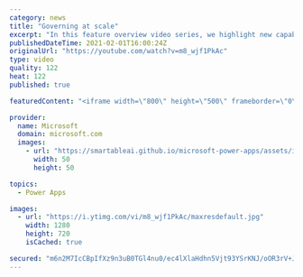 ```yaml
---
category: news
title: "Governing at scale"
excerpt: "In this feature overview video series, we highlight new capabilities included in the latest update to Microsoft Power Apps.  Microsoft's Power Platform is a rich ecosystem of more than three hundred Microsoft and non-Microsoft connectors that can be leveraged by apps and flows. We are proud to introduce"
publishedDateTime: 2021-02-01T16:00:24Z
originalUrl: "https://youtube.com/watch?v=m8_wjf1PkAc"
type: video
quality: 122
heat: 122
published: true

featuredContent: "<iframe width=\"800\" height=\"500\" frameborder=\"0\" src=\"https://www.youtube.com/embed/m8_wjf1PkAc\" allow=\"accelerometer; autoplay; encrypted-media; gyroscope; picture-in-picture\" allowfullscreen></iframe>"

provider:
  name: Microsoft
  domain: microsoft.com
  images:
    - url: "https://smartableai.github.io/microsoft-power-apps/assets/images/organizations/microsoft.com-50x50.jpg"
      width: 50
      height: 50

topics:
  - Power Apps

images:
  - url: "https://i.ytimg.com/vi/m8_wjf1PkAc/maxresdefault.jpg"
    width: 1280
    height: 720
    isCached: true

secured: "m6n2M7IcCBpIfXz9n3uB0TGl4nu0/ec4lXlaHdhn5Vjt93YSrKNJ/oOR3rV+JBN4OH4KCZwpF84/06DBXv9SNRL8oJJnYOcT9p5BO/xBZdEILKXuKXTjSJPP0k88kp6p/N/J4xtQcSBmClr4FW1sHqXt+qehhPwF6HubDQf8lcYXjBK/62jz8cdBbw5YtjujjMTp4Nt5ba2lPPTBAxZcFjBkouOyluFt18aFMORrmV3ejH9zCD5ClFtOxZxNnfRCCjSLYGu0VLiJ4j6AE6cMuTHp+Q6At7idCva8hhtfLQ6qILPRzEnWVUvsdQ09yTdJclZLTxvOD10sNgtE6X0WPcRf0m84NPIXVbqgshy4Pmc9IXydVAGHRLqrOAzzkGMUYZ4QgJoKGySdXx5gmXl6JF2YXqEto7EviUl42ifC5xE=;Wg/0YwS1D/Kl/+gOZSrW8g=="
---
```


